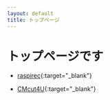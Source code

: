 ```yaml
---
layout: default
title: トップページ
---
```


# トップページです

+ [raspirec]({{site.baseurl}}/raspirec.html){:target="_blank"}

+ [CMcut4U]({{site.baseurl}}/CMcut4U.html){:target="_blank"}
